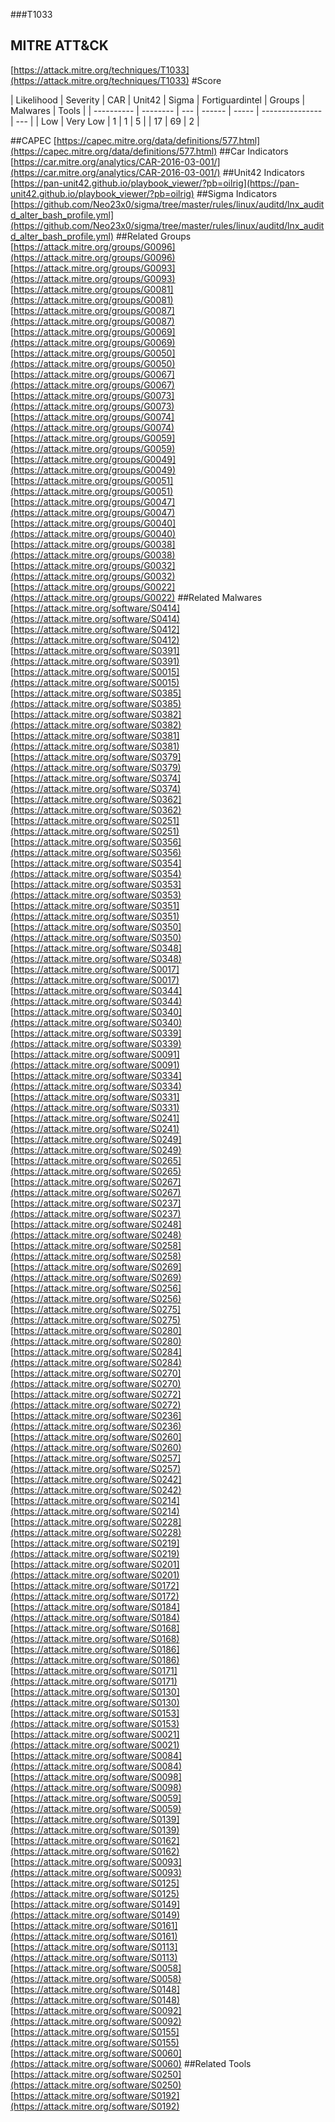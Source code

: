###T1033
## MITRE ATT&CK
[https://attack.mitre.org/techniques/T1033](https://attack.mitre.org/techniques/T1033)
#Score

| Likelihood | Severity | CAR | Unit42 | Sigma | Fortiguardintel | Groups | Malwares | Tools |
| ---------- | -------- | --- | ------ | ----- | --------------- | ---  |
| Low | Very Low | 1 | 1 | 5 |   | 17 | 69 | 2 |

##CAPEC
[https://capec.mitre.org/data/definitions/577.html](https://capec.mitre.org/data/definitions/577.html)
[]()
##Car Indicators
[https://car.mitre.org/analytics/CAR-2016-03-001/](https://car.mitre.org/analytics/CAR-2016-03-001/)
[]()
##Unit42 Indicators
[https://pan-unit42.github.io/playbook_viewer/?pb=oilrig](https://pan-unit42.github.io/playbook_viewer/?pb=oilrig)
[]()
##Sigma Indicators
[https://github.com/Neo23x0/sigma/tree/master/rules/linux/auditd/lnx_auditd_alter_bash_profile.yml](https://github.com/Neo23x0/sigma/tree/master/rules/linux/auditd/lnx_auditd_alter_bash_profile.yml)
[]()
##Related Groups
[https://attack.mitre.org/groups/G0096](https://attack.mitre.org/groups/G0096)
[https://attack.mitre.org/groups/G0093](https://attack.mitre.org/groups/G0093)
[https://attack.mitre.org/groups/G0081](https://attack.mitre.org/groups/G0081)
[https://attack.mitre.org/groups/G0087](https://attack.mitre.org/groups/G0087)
[https://attack.mitre.org/groups/G0069](https://attack.mitre.org/groups/G0069)
[https://attack.mitre.org/groups/G0050](https://attack.mitre.org/groups/G0050)
[https://attack.mitre.org/groups/G0067](https://attack.mitre.org/groups/G0067)
[https://attack.mitre.org/groups/G0073](https://attack.mitre.org/groups/G0073)
[https://attack.mitre.org/groups/G0074](https://attack.mitre.org/groups/G0074)
[https://attack.mitre.org/groups/G0059](https://attack.mitre.org/groups/G0059)
[https://attack.mitre.org/groups/G0049](https://attack.mitre.org/groups/G0049)
[https://attack.mitre.org/groups/G0051](https://attack.mitre.org/groups/G0051)
[https://attack.mitre.org/groups/G0047](https://attack.mitre.org/groups/G0047)
[https://attack.mitre.org/groups/G0040](https://attack.mitre.org/groups/G0040)
[https://attack.mitre.org/groups/G0038](https://attack.mitre.org/groups/G0038)
[https://attack.mitre.org/groups/G0032](https://attack.mitre.org/groups/G0032)
[https://attack.mitre.org/groups/G0022](https://attack.mitre.org/groups/G0022)
[]()
##Related Malwares
[https://attack.mitre.org/software/S0414](https://attack.mitre.org/software/S0414)
[https://attack.mitre.org/software/S0412](https://attack.mitre.org/software/S0412)
[https://attack.mitre.org/software/S0391](https://attack.mitre.org/software/S0391)
[https://attack.mitre.org/software/S0015](https://attack.mitre.org/software/S0015)
[https://attack.mitre.org/software/S0385](https://attack.mitre.org/software/S0385)
[https://attack.mitre.org/software/S0382](https://attack.mitre.org/software/S0382)
[https://attack.mitre.org/software/S0381](https://attack.mitre.org/software/S0381)
[https://attack.mitre.org/software/S0379](https://attack.mitre.org/software/S0379)
[https://attack.mitre.org/software/S0374](https://attack.mitre.org/software/S0374)
[https://attack.mitre.org/software/S0362](https://attack.mitre.org/software/S0362)
[https://attack.mitre.org/software/S0251](https://attack.mitre.org/software/S0251)
[https://attack.mitre.org/software/S0356](https://attack.mitre.org/software/S0356)
[https://attack.mitre.org/software/S0354](https://attack.mitre.org/software/S0354)
[https://attack.mitre.org/software/S0353](https://attack.mitre.org/software/S0353)
[https://attack.mitre.org/software/S0351](https://attack.mitre.org/software/S0351)
[https://attack.mitre.org/software/S0350](https://attack.mitre.org/software/S0350)
[https://attack.mitre.org/software/S0348](https://attack.mitre.org/software/S0348)
[https://attack.mitre.org/software/S0017](https://attack.mitre.org/software/S0017)
[https://attack.mitre.org/software/S0344](https://attack.mitre.org/software/S0344)
[https://attack.mitre.org/software/S0340](https://attack.mitre.org/software/S0340)
[https://attack.mitre.org/software/S0339](https://attack.mitre.org/software/S0339)
[https://attack.mitre.org/software/S0091](https://attack.mitre.org/software/S0091)
[https://attack.mitre.org/software/S0334](https://attack.mitre.org/software/S0334)
[https://attack.mitre.org/software/S0331](https://attack.mitre.org/software/S0331)
[https://attack.mitre.org/software/S0241](https://attack.mitre.org/software/S0241)
[https://attack.mitre.org/software/S0249](https://attack.mitre.org/software/S0249)
[https://attack.mitre.org/software/S0265](https://attack.mitre.org/software/S0265)
[https://attack.mitre.org/software/S0267](https://attack.mitre.org/software/S0267)
[https://attack.mitre.org/software/S0237](https://attack.mitre.org/software/S0237)
[https://attack.mitre.org/software/S0248](https://attack.mitre.org/software/S0248)
[https://attack.mitre.org/software/S0258](https://attack.mitre.org/software/S0258)
[https://attack.mitre.org/software/S0269](https://attack.mitre.org/software/S0269)
[https://attack.mitre.org/software/S0256](https://attack.mitre.org/software/S0256)
[https://attack.mitre.org/software/S0275](https://attack.mitre.org/software/S0275)
[https://attack.mitre.org/software/S0280](https://attack.mitre.org/software/S0280)
[https://attack.mitre.org/software/S0284](https://attack.mitre.org/software/S0284)
[https://attack.mitre.org/software/S0270](https://attack.mitre.org/software/S0270)
[https://attack.mitre.org/software/S0272](https://attack.mitre.org/software/S0272)
[https://attack.mitre.org/software/S0236](https://attack.mitre.org/software/S0236)
[https://attack.mitre.org/software/S0260](https://attack.mitre.org/software/S0260)
[https://attack.mitre.org/software/S0257](https://attack.mitre.org/software/S0257)
[https://attack.mitre.org/software/S0242](https://attack.mitre.org/software/S0242)
[https://attack.mitre.org/software/S0214](https://attack.mitre.org/software/S0214)
[https://attack.mitre.org/software/S0228](https://attack.mitre.org/software/S0228)
[https://attack.mitre.org/software/S0219](https://attack.mitre.org/software/S0219)
[https://attack.mitre.org/software/S0201](https://attack.mitre.org/software/S0201)
[https://attack.mitre.org/software/S0172](https://attack.mitre.org/software/S0172)
[https://attack.mitre.org/software/S0184](https://attack.mitre.org/software/S0184)
[https://attack.mitre.org/software/S0168](https://attack.mitre.org/software/S0168)
[https://attack.mitre.org/software/S0186](https://attack.mitre.org/software/S0186)
[https://attack.mitre.org/software/S0171](https://attack.mitre.org/software/S0171)
[https://attack.mitre.org/software/S0130](https://attack.mitre.org/software/S0130)
[https://attack.mitre.org/software/S0153](https://attack.mitre.org/software/S0153)
[https://attack.mitre.org/software/S0021](https://attack.mitre.org/software/S0021)
[https://attack.mitre.org/software/S0084](https://attack.mitre.org/software/S0084)
[https://attack.mitre.org/software/S0098](https://attack.mitre.org/software/S0098)
[https://attack.mitre.org/software/S0059](https://attack.mitre.org/software/S0059)
[https://attack.mitre.org/software/S0139](https://attack.mitre.org/software/S0139)
[https://attack.mitre.org/software/S0162](https://attack.mitre.org/software/S0162)
[https://attack.mitre.org/software/S0093](https://attack.mitre.org/software/S0093)
[https://attack.mitre.org/software/S0125](https://attack.mitre.org/software/S0125)
[https://attack.mitre.org/software/S0149](https://attack.mitre.org/software/S0149)
[https://attack.mitre.org/software/S0161](https://attack.mitre.org/software/S0161)
[https://attack.mitre.org/software/S0113](https://attack.mitre.org/software/S0113)
[https://attack.mitre.org/software/S0058](https://attack.mitre.org/software/S0058)
[https://attack.mitre.org/software/S0148](https://attack.mitre.org/software/S0148)
[https://attack.mitre.org/software/S0092](https://attack.mitre.org/software/S0092)
[https://attack.mitre.org/software/S0155](https://attack.mitre.org/software/S0155)
[https://attack.mitre.org/software/S0060](https://attack.mitre.org/software/S0060)
[]()
##Related Tools
[https://attack.mitre.org/software/S0250](https://attack.mitre.org/software/S0250)
[https://attack.mitre.org/software/S0192](https://attack.mitre.org/software/S0192)
[]()
